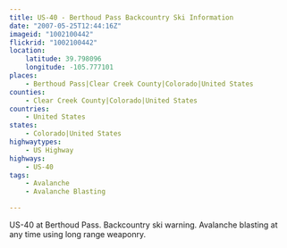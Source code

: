 ```yaml
---
title: US-40 - Berthoud Pass Backcountry Ski Information
date: "2007-05-25T12:44:16Z"
imageid: "1002100442"
flickrid: "1002100442"
location:
    latitude: 39.798096
    longitude: -105.777101
places:
    - Berthoud Pass|Clear Creek County|Colorado|United States
counties:
    - Clear Creek County|Colorado|United States
countries:
    - United States
states:
    - Colorado|United States
highwaytypes:
    - US Highway
highways:
    - US-40
tags:
    - Avalanche
    - Avalanche Blasting

---
```

US-40 at Berthoud Pass.  Backcountry ski warning.  Avalanche blasting at any time using long range weaponry.